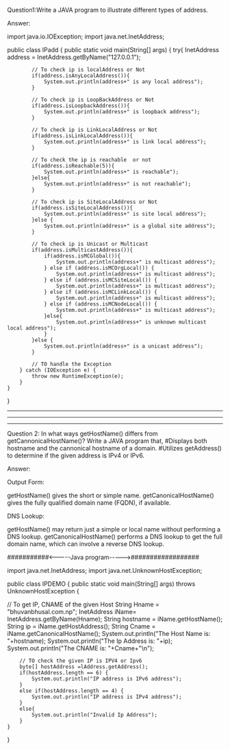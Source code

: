 Question1:Write a JAVA program to illustrate different types of address.

Answer:

import java.io.IOException;
import java.net.InetAddress;

public class IPadd {
    public static void main(String[] args) {
        try{
            InetAddress address = InetAddress.getByName("127.0.0.1");
            
            // To check ip is localAddress or Not
            if(address.isAnyLocalAddress()){
                System.out.println(address+" is any local address");
            }
            
            // To check ip is LoopBackAddress or Not
            if(address.isLoopbackAddress()){
                System.out.println(address+" is loopback address");
            }
            
            // To check ip is LinkLocalAddress or Not
            if(address.isLinkLocalAddress()){
                System.out.println(address+" is link local address");
            }
            
            // To check the ip is reachable  or not
            if(address.isReachable(5)){
                System.out.println(address+" is reachable");
            }else{
                System.out.println(address+" is not reachable");
            }
            
            // To check ip is SiteLocalAddress or Not
            if(address.isSiteLocalAddress()){
                System.out.println(address+" is site local address");
            }else {
                System.out.println(address+" is a global site address");
            }
            
            // To check ip is Unicast or Multicast
            if(address.isMulticastAddress()){
                if(address.isMCGlobal()){
                    System.out.println(address+" is multicast address");
                } else if (address.isMCOrgLocal()) {
                    System.out.println(address+" is multicast address");
                } else if (address.isMCSiteLocal()) {
                    System.out.println(address+" is multicast address");
                } else if (address.isMCLinkLocal()) {
                    System.out.println(address+" is multicast address");
                } else if (address.isMCNodeLocal()) {
                    System.out.println(address+" is multicast address");
                }else{
                    System.out.println(address+" is unknown multicast local address");
                }
            }else {
                System.out.println(address+" is a unicast address");
            }
            
            // TO handle the Exception
        } catch (IOException e) {
            throw new RuntimeException(e);
        }
    }
}

---------------------------------------------------------------------------------------------------------------------------------------------------------------------------------------
---------------------------------------------------------------------------------------------------------------------------------------------------------------------------------------
---------------------------------------------------------------------------------------------------------------------------------------------------------------------------------------

Question 2: In what ways getHostName() differs from getCannonicalHostName()? Write a JAVA program that,
            #Displays both hostname and the cannonical hostname of a domain.
            #Utilizes getAddress() to determine if the given address is IPv4 or IPv6.

Answer:

Output Form:

getHostName() gives the short or simple name.
getCanonicalHostName() gives the fully qualified domain name (FQDN), if available.

DNS Lookup:

getHostName() may return just a simple or local name without performing a DNS lookup.
getCanonicalHostName() performs a DNS lookup to get the full domain name, which can involve a reverse DNS lookup.

###########<-----Java program----->##################

import java.net.InetAddress;
import java.net.UnknownHostException;

public class IPDEMO {
    public static void main(String[] args) throws UnknownHostException {

//        To get IP, CNAME of the given Host
        String Hname = "bhuvanbhusal.com.np";
        InetAddress iName= InetAddress.getByName(Hname);
        String hostname = iName.getHostName();
        String ip = iName.getHostAddress();
        String Cname = iName.getCanonicalHostName();
        System.out.println("The Host Name is: "+hostname);
        System.out.println("The Ip Address is: "+ip);
        System.out.println("The CNAME is: "+Cname+"\n");

        // TO check the given IP is IPV4 or Ipv6
        byte[] hostAddress =lAddress.getAddress();
        if(hostAddress.length == 6) {
            System.out.println("IP address is IPv6 address");
        }
        else if(hostAddress.length == 4) {
            System.out.println("IP address is IPv4 address");
        }
        else{
            System.out.println("Invalid Ip Address");
        }
    }
}
